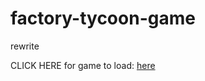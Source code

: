 # factory-tycoon-game
rewrite

CLICK HERE for game to load: [here](https://j0lol.github.io/factory-tycoon-game/Factory-tycoon.html)
